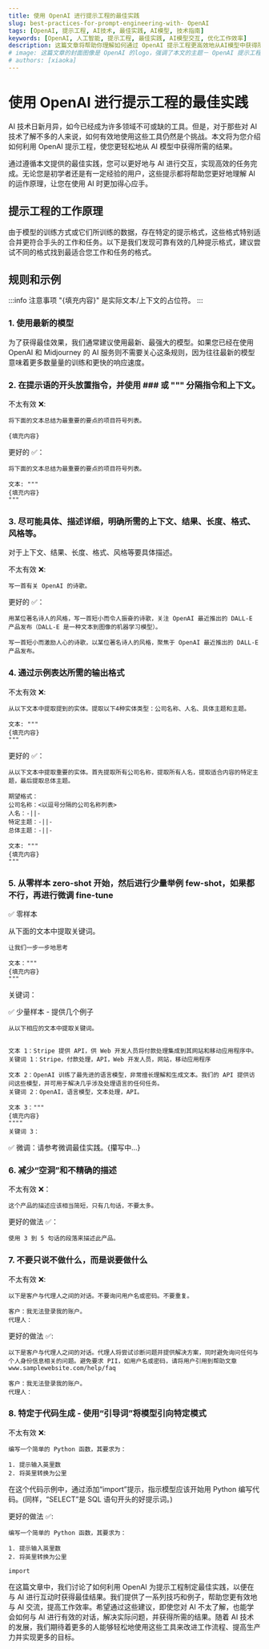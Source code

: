```yaml
---
title: 使用 OpenAI 进行提示工程的最佳实践
slug: best-practices-for-prompt-engineering-with- OpenAI
tags: [OpenAI, 提示工程, AI技术, 最佳实践, AI模型, 技术指南]
keywords: [OpenAI, 人工智能, 提示工程, 最佳实践, AI模型交互, 优化工作效率]
description: 这篇文章将帮助你理解如何通过 OpenAI 提示工程更高效地从AI模型中获得所需的结果。无论你是AI新手还是有着丰富经验的用户，你都有可能从中受益。本文不仅详细解释了提示工程的工作原理，还提供了实用的示例。
# image: 这篇文章的封面图像是 OpenAI 的logo，强调了本文的主题－ OpenAI 提示工程的最佳实践。
# authors: [xiaoka]
---
```


# 使用 OpenAI 进行提示工程的最佳实践

AI 技术日新月异，如今已经成为许多领域不可或缺的工具。但是，对于那些对 AI 技术了解不多的人来说，如何有效地使用这些工具仍然是个挑战。本文将为您介绍如何利用 OpenAI 提示工程，使您更轻松地从 AI 模型中获得所需的结果。

通过遵循本文提供的最佳实践，您可以更好地与 AI 进行交互，实现高效的任务完成。无论您是初学者还是有一定经验的用户，这些提示都将帮助您更好地理解 AI 的运作原理，让您在使用 AI 时更加得心应手。

## 提示工程的工作原理

由于模型的训练方式或它们所训练的数据，存在特定的提示格式，这些格式特别适合并更符合手头的工作和任务。以下是我们发现可靠有效的几种提示格式，建议尝试不同的格式找到最适合您工作和任务的格式。

<!--truncate-->

## 规则和示例

:::info 注意事项
"{填充内容}" 是实际文本/上下文的占位符。
:::

### 1. 使用最新的模型

为了获得最佳效果，我们通常建议使用最新、最强大的模型。如果您已经在使用 OpenAI 和 Midjourney 的 AI 服务则不需要关心这条规则，因为往往最新的模型意味着更多数量量的训练和更快的响应速度。

### 2. 在提示语的开头放置指令，并使用 ### 或 """ 分隔指令和上下文。

不太有效 ❌:

```
将下面的文本总结为最重要的要点的项目符号列表。

{填充内容}
```

更好的 ✅：

```
将下面的文本总结为最重要的要点的项目符号列表。

文本: """
{填充内容}
"""
```

### 3. 尽可能具体、描述详细，明确所需的上下文、结果、长度、格式、风格等。

对于上下文、结果、长度、格式、风格等要具体描述。

不太有效 ❌:

```
写一首有关 OpenAI 的诗歌。
```

更好的 ✅：

```
用某位著名诗人的风格，写一首短小而令人振奋的诗歌，关注 OpenAI 最近推出的 DALL-E 产品发布（DALL-E 是一种文本到图像的机器学习模型）。

写一首短小而激励人心的诗歌，以某位著名诗人的风格，聚焦于 OpenAI 最近推出的 DALL-E 产品发布。
```

### 4. 通过示例表达所需的输出格式

不太有效 ❌:

```
从以下文本中提取提到的实体。提取以下4种实体类型：公司名称、人名、具体主题和主题。

文本: """
{填充内容}
"""
```

更好的 ✅：

```
从以下文本中提取重要的实体。首先提取所有公司名称，提取所有人名，提取适合内容的特定主题，最后提取总体主题。

期望格式：
公司名称：<以逗号分隔的公司名称列表>
人名：-||-
特定主题：-||-
总体主题：-||-

文本: """
{填充内容}
"""
```

### 5. 从零样本 zero-shot 开始，然后进行少量举例 few-shot，如果都不行，再进行微调 fine-tune

✅ 零样本

从下面的文本中提取关键词。

```
让我们一步一步地思考

文本："""
{填充内容}
"""
```

关键词：

✅ 少量样本 - 提供几个例子

```
从以下相应的文本中提取关键词。


文本 1：Stripe 提供 API，供 Web 开发人员将付款处理集成到其网站和移动应用程序中。
关键词 1：Stripe，付款处理，API，Web 开发人员，网站，移动应用程序

文本 2：OpenAI 训练了最先进的语言模型，非常擅长理解和生成文本。我们的 API 提供访问这些模型，并可用于解决几乎涉及处理语言的任何任务。
关键词 2：OpenAI，语言模型，文本处理，API。

文本 3："""
{填充内容}
""""
关键词 3：
```

✅ 微调：请参考微调最佳实践。{攥写中...} <!-- source: https://docs.google.com/document/d/1h-GTjNDDKPKU_Rsd0t1lXCAnHltaXTAzQ8K2HRhQf9U/edit# -->

### 6. 减少“空洞”和不精确的描述

不太有效 ❌：

```
这个产品的描述应该相当简短，只有几句话，不要太多。
```

更好的做法 ✅：

```
使用 3 到 5 句话的段落来描述此产品。
```

### 7. 不要只说不做什么，而是说要做什么

不太有效 ❌:

```
以下是客户与代理人之间的对话。不要询问用户名或密码。不要重复。

客户：我无法登录我的账户。
代理人：
```

更好的做法 ✅:

```
以下是客户与代理人之间的对话。代理人将尝试诊断问题并提供解决方案，同时避免询问任何与个人身份信息相关的问题。避免要求 PII，如用户名或密码，请将用户引用到帮助文章www.samplewebsite.com/help/faq

客户：我无法登录我的账户。
代理人：
```

### 8. 特定于代码生成 - 使用“引导词”将模型引向特定模式

不太有效 ❌:

```
编写一个简单的 Python 函数，其要求为：

1. 提示输入英里数
2. 将英里转换为公里
```

在这个代码示例中，通过添加“import”提示，指示模型应该开始用 Python 编写代码。(同样，“SELECT”是 SQL 语句开头的好提示词。)

更好的做法 ✅:

```
编写一个简单的 Python 函数，其要求为：

1. 提示输入英里数
2. 将英里转换为公里

import
```

在这篇文章中，我们讨论了如何利用 OpenAI 为提示工程制定最佳实践，以便在与 AI 进行互动时获得最佳结果。我们提供了一系列技巧和例子，帮助您更有效地与 AI 交流，提高工作效率。希望通过这些建议，即使您对 AI 不太了解，也能学会如何与 AI 进行有效的对话，解决实际问题，并获得所需的结果。随着 AI 技术的发展，我们期待着更多的人能够轻松地使用这些工具来改进工作流程、提高生产力并实现更多的目标。
